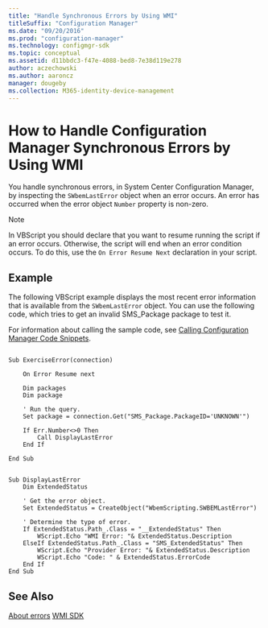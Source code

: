 ```yaml
---
title: "Handle Synchronous Errors by Using WMI"
titleSuffix: "Configuration Manager"
ms.date: "09/20/2016"
ms.prod: "configuration-manager"
ms.technology: configmgr-sdk
ms.topic: conceptual
ms.assetid: d11bbdc3-f47e-4088-bed8-7e38d119e278
author: aczechowski
ms.author: aaroncz
manager: dougeby
ms.collection: M365-identity-device-management
---
```

# How to Handle Configuration Manager Synchronous Errors by Using WMI
You handle synchronous errors, in System Center Configuration Manager, by inspecting the `SWbemLastError` object when an error occurs. An error has occurred when the error object `Number` property is non-zero.  

> [!NOTE]
>  In VBScript you should declare that you want to resume running the script if an error occurs. Otherwise, the script will end when an error condition occurs. To do this, use the `On Error Resume Next` declaration in your script.  

## Example  
 The following VBScript example displays the most recent error information that is available from the `SWbemLastError` object. You can use the following code, which tries to get an invalid SMS_Package package to test it.  

 For information about calling the sample code, see [Calling Configuration Manager Code Snippets](../../../develop/core/understand/calling-code-snippets.md).  

```vbs  

Sub ExerciseError(connection)  

    On Error Resume next  

    Dim packages  
    Dim package  

    ' Run the query.  
    Set package = connection.Get("SMS_Package.PackageID='UNKNOWN'")  

    If Err.Number<>0 Then  
        Call DisplayLastError  
    End If  

End Sub      
```  

```vbs  

Sub DisplayLastError  
    Dim ExtendedStatus  

    ' Get the error object.  
    Set ExtendedStatus = CreateObject("WbemScripting.SWBEMLastError")  

    ' Determine the type of error.  
    If ExtendedStatus.Path_.Class = "__ExtendedStatus" Then  
        WScript.Echo "WMI Error: "& ExtendedStatus.Description              
    ElseIf ExtendedStatus.Path_.Class = "SMS_ExtendedStatus" Then  
        WScript.Echo "Provider Error: "& ExtendedStatus.Description  
        WScript.Echo "Code: " & ExtendedStatus.ErrorCode  
    End If  
End Sub  

```  

## See Also  
 [About errors](/sccm/develop/core/understand/about-configuration-manager-errors)
 [WMI SDK](http://go.microsoft.com/fwlink/?LinkId=43950)
